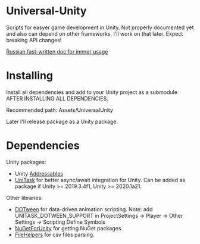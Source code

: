 # Universal-Unity
Scripts for easyer game development in Unity. Not properly documented yet and also can depend on other frameworks, I'll work on that later.
Expect breaking API changes!

[Russian fast-written doc for innner usage](https://docs.google.com/document/d/15KHWurD4m-SBTkwx2fv_B5KpM4ONifXPUAMkMnKCq7I/edit?usp=sharing)

# Installing
Install all dependencies and add to your Unity project as a submodule AFTER INSTALLING ALL DEPENDENCIES.

Recommended path: Assets/UniversalUnity

Later I'll release package as a Unity package.

# Dependencies
Unity packages:
- Unity [Addressables](https://docs.unity3d.com/Manual/com.unity.addressables.html)
- [UniTask](https://github.com/Cysharp/UniTask) for better async/await integration for Unity. 
Can be added as package if Unity >= 2019.3.4f1, Unity >= 2020.1a21.

Other libraries:
- [DOTween](http://dotween.demigiant.com/getstarted.php) for data-driven animation scripting.
Note: add UNITASK_DOTWEEN_SUPPORT in ProjectSettings -> Player -> Other Settings -> Scripting Define Symbols
- [NuGetForUnity](https://github.com/GlitchEnzo/NuGetForUnity) for getting NuGet packages.
- [FileHelpers](https://github.com/MarcosMeli/FileHelpers) for csv files parsing.

